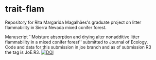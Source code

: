 trait-flam
============

Repository for Rita Margarida Magalhães's graduate project on litter flammability in Sierra Nevada mixed conifer forest.

Manuscript ``Moisture absorption and drying alter nonadditive litter flammability in a mixed conifer forest'' submitted to Journal of Ecology. Code and data for this submission in joe branch and as of submission R3 the tag is JoE.R3. [![DOI](https://zenodo.org/badge/17681249.svg)](https://zenodo.org/badge/latestdoi/17681249)


